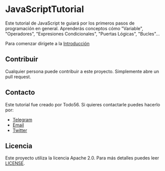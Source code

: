 # JavaScriptTutorial
Este tutorial de JavaScript te guiará por los primeros pasos de programación en general. Aprenderás conceptos cómo "Variable", "Operadores", "Expresiones Condicionales", "Puertas Lógicas",  "Bucles"...

Para comenzar dirígete a la [Introducción](./1-Introducció.md)


## Contribuir
Cualquier persona puede contribuir a este proyecto. Simplemente abre un pull request.

## Contacto
Este tutorial fue creado por Todo56. Si quieres contactarle puedes hacerlo por:
- [Telegram](https://t.me/Grosenberger)
- [Email](mailto:gottfried@todo56.dev)
- [Twitter](https://twitter.com/Todo56_)

## Licencia
Este proyecto utiliza la licencia Apache 2.0. Para más detalles puedes leer [LICENSE](./LICENSE).